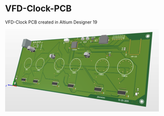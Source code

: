# VFD-Clock-PCB
VFD-Clock PCB created in Altium Designer 19

![alt text](https://github.com/jackdski/VFD-Clock-PCB/blob/master/vfd_clock_pcb.PNG)
